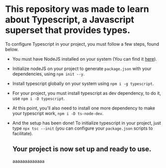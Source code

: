 # This repository was made to learn about Typescript, a Javascript superset that provides types.

To configure Typescript in your project, you must follow a few steps, found below.

- You must have NodeJS installed on your system (You can find it [here](https://nodejs.org/en/download/)).

- Initialize nodeJS on your project to generate `package.json` with your dependencies, using `npm init --y`.

- Install typescript globally on your system using `npm i -g typescript`.

- For your project, you must install typescript as dev dependency, to do it, use `npm i -D typescript`.

- At this point, you'll also need to install one more dependency to make your typescript work, `npm i -D ts-node-dev`.

- And the setup has been done! To initialize typescript in your project, just type `npx tsc --init` (you can configure your `package.json` scripts to facilitate).

  ## Your project is now set up and ready to use.
  aaaaaaaaaaaaa


